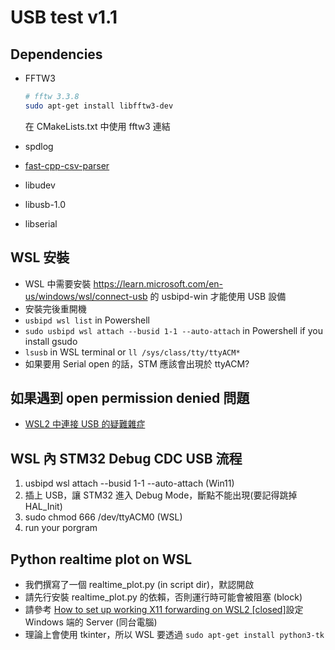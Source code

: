 # USB test v1.1

## Dependencies

- FFTW3

  ```bash
  # fftw 3.3.8
  sudo apt-get install libfftw3-dev
  ```

  在 CMakeLists.txt 中使用 fftw3 連結

- spdlog
- [fast-cpp-csv-parser](https://github.com/ben-strasser/fast-cpp-csv-parser.git)
- libudev
- libusb-1.0
- libserial

## WSL 安裝

- WSL 中需要安裝 https://learn.microsoft.com/en-us/windows/wsl/connect-usb 的 usbipd-win 才能使用 USB 設備
- 安裝完後重開機
- `usbipd wsl list` in Powershell
- `sudo usbipd wsl attach --busid 1-1 --auto-attach` in Powershell if you install gsudo
- `lsusb` in WSL terminal or `ll /sys/class/tty/ttyACM* `
- 如果要用 Serial open 的話，STM 應該會出現於 ttyACM?

## 如果遇到 open permission denied 問題

- [WSL2 中連接 USB 的疑難雜症](https://hackmd.io/@DennisLiu16/rk72brjg2)

## WSL 內 STM32 Debug CDC USB 流程

1. usbipd wsl attach --busid 1-1 --auto-attach (Win11)
2. 插上 USB，讓 STM32 進入 Debug Mode，斷點不能出現(要記得跳掉 HAL_Init)
3. sudo chmod 666 /dev/ttyACM0 (WSL)
4. run your porgram

## Python realtime plot on WSL

- 我們撰寫了一個 realtime_plot.py (in script dir)，默認開啟
- 請先行安裝 realtime_plot.py 的依賴，否則運行時可能會被阻塞 (block)
- 請參考 [How to set up working X11 forwarding on WSL2 [closed]](https://stackoverflow.com/questions/61110603/how-to-set-up-working-x11-forwarding-on-wsl2)設定 Windows 端的 Server (同台電腦)
- 理論上會使用 tkinter，所以 WSL 要透過 `sudo apt-get install python3-tk`
